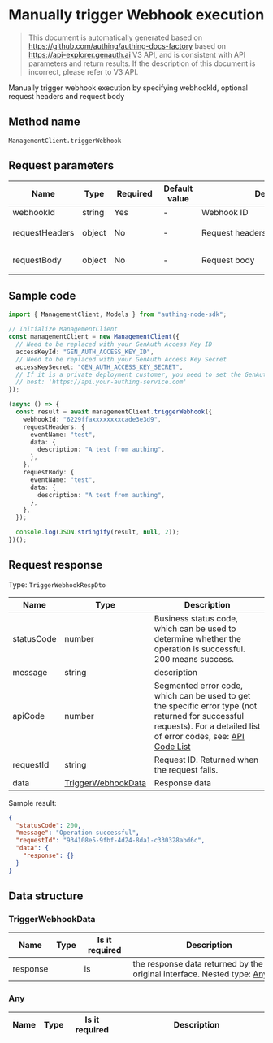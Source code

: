 # Manually trigger Webhook execution

<!--
Warning ⚠️:
Do not modify this document directly,
https://github.com/Authing/authing-docs-factory
Use this project to generate
-->

<LastUpdated />

> This document is automatically generated based on https://github.com/authing/authing-docs-factory based on https://api-explorer.genauth.ai V3 API, and is consistent with API parameters and return results. If the description of this document is incorrect, please refer to V3 API.

Manually trigger webhook execution by specifying webhookId, optional request headers and request body

## Method name

`ManagementClient.triggerWebhook`

## Request parameters

| Name           | Type   | <div style="width:80px">Required</div> | <div style="width:60px">Default value</div> | <div style="width:300px">Description</div> | <div style="width:200px">Sample value</div>                         |
| -------------- | ------ | -------------------------------------- | ------------------------------------------- | ------------------------------------------ | ------------------------------------------------------------------- |
| webhookId      | string | Yes                                    | -                                           | Webhook ID                                 | `6229ffaxxxxxxxxcade3e3d9`                                          |
| requestHeaders | object | No                                     | -                                           | Request headers                            | `{"eventName":"test","data":{"description":"A test from authing"}}` |
| requestBody    | object | No                                     | -                                           | Request body                               | `{"eventName":"test","data":{"description":"A test from authing"}}` |

## Sample code

```ts
import { ManagementClient, Models } from "authing-node-sdk";

// Initialize ManagementClient
const managementClient = new ManagementClient({
  // Need to be replaced with your GenAuth Access Key ID
  accessKeyId: "GEN_AUTH_ACCESS_KEY_ID",
  // Need to be replaced with your GenAuth Access Key Secret
  accessKeySecret: "GEN_AUTH_ACCESS_KEY_SECRET",
  // If it is a private deployment customer, you need to set the GenAuth service domain name
  // host: 'https://api.your-authing-service.com'
});

(async () => {
  const result = await managementClient.triggerWebhook({
    webhookId: "6229ffaxxxxxxxxcade3e3d9",
    requestHeaders: {
      eventName: "test",
      data: {
        description: "A test from authing",
      },
    },
    requestBody: {
      eventName: "test",
      data: {
        description: "A test from authing",
      },
    },
  });

  console.log(JSON.stringify(result, null, 2));
})();
```

## Request response

Type: `TriggerWebhookRespDto`

| Name       | Type                                                 | Description                                                                                                                                                                                                                                                                                                                                    |
| ---------- | ---------------------------------------------------- | ---------------------------------------------------------------------------------------------------------------------------------------------------------------------------------------------------------------------------------------------------------------------------------------------------------------------------------------------- |
| statusCode | number                                               | Business status code, which can be used to determine whether the operation is successful. 200 means success.                                                                                                                                                                                                                                   |
| message    | string                                               | description                                                                                                                                                                                                                                                                                                                                    |
| apiCode    | number                                               | Segmented error code, which can be used to get the specific error type (not returned for successful requests). For a detailed list of error codes, see: [API Code List](https://api-explorer.genauth.ai/?tag=group/%E5%BC%80%E5%8F%91%E5%87%86%E5%A4%87#tag/%E5%BC%80%E5%8F%91%E5%87%86%E5%A4%87/%E9%94%99%E8%AF%AF%E5%A4%84%E7%90%86/apiCode) |
| requestId  | string                                               | Request ID. Returned when the request fails.                                                                                                                                                                                                                                                                                                   |
| data       | <a href="#TriggerWebhookData">TriggerWebhookData</a> | Response data                                                                                                                                                                                                                                                                                                                                  |

Sample result:

```json
{
  "statusCode": 200,
  "message": "Operation successful",
  "requestId": "934108e5-9fbf-4d24-8da1-c330328abd6c",
  "data": {
    "response": {}
  }
}
```

## Data structure

### <a id="TriggerWebhookData"></a> TriggerWebhookData

| Name     | Type | <div style="width:80px">Is it required</div> | <div style="width:300px">Description</div>                                                 | <div style="width:200px">Sample value</div> |
| -------- | ---- | -------------------------------------------- | ------------------------------------------------------------------------------------------ | ------------------------------------------- |
| response |      | is                                           | the response data returned by the original interface. Nested type: <a href="#Any">Any</a>. |                                             |

### <a id="Any"></a> Any

| Name | Type | <div style="width:80px">Is it required</div> | <div style="width:300px">Description</div> | <div style="width:200px">Sample value</div> |
| ---- | ---- | -------------------------------------------- | ------------------------------------------ | ------------------------------------------- |
